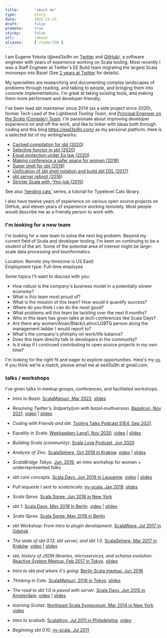 ```yaml
---
title:       "about me"
type:        story
date:        2022-11-23
draft:       false
promote:     true
sticky:      false
url:         /about
aliases:     [ /node/330 ]
---
```


I am Eugene Yokota (@eed3si9n on [Twitter](https://twitter.com/eed3si9n) and [GitHub](https://github.com/eed3si9n)), a software engineer with years of experience working on Scala tooling. Most recently I was a Staff Engineer at Twitter's EE Build team migrating the largest Scala monorepo into Bazel (See [2 years at Twitter](/2years-at-twitter/) for details).

My specialties are researching and documenting complex landscapes of problems through reading, and talking to people, and bringing them into concrete implementations. I'm great at taking existing tools, and making them more performant and developer-friendly.

I've been lead sbt maintainer since 2014 (as a side project since 2020), former Tech Lead of the Lightbend _Tooling Team_, and [Principal Engineer on the _Scala (Compiler) Team_](/6years-at-lightbend). I'm passionate about improving developer experience on and off the work, and like to tinker with ideas both through coding and this blog <https://eed3si9n.com/> as my personal platform. Here is a selected list of my writing/works:

- [Cached compilation for sbt (2020)](/cached-compilation-for-sbt)
- [Selective functor in sbt (2020)](/selective-functor-in-sbt)
- [Equal protection under Eq law (2020)](/equal-protection-under-eq-law)
- [Making conference a safer space for women (2018)](/making-conference-a-safer-space)
- [Super shell for sbt (2018)](/super-shell-for-sbt/)
- [Unification of sbt shell notation and build.sbt DSL (2017)](https://contributors.scala-lang.org/t/unification-of-sbt-shell-notation-and-build-sbt-dsl/913)
- [sbt server reboot (2016)](/sbt-server-reboot)
- [Stricter Scala with -Yno-lub (2015)](/stricter-scala-with-ynolub)

See also ['herding cats'](/herding-cats/) series, a tutorial for Typelevel Cats library.

<!--more-->

I also have twelve years of experience on various open source projects on GitHub, and eleven years of experience working remotely. Most people would describe me as a friendly person to work with.

### I'm looking for a new team

I'm looking for a new team to solve the next big problem. Beyond my current field of Scala and developer tooling, I'm keen on continuing to be a student of the art. Some of the potential area of interest might be large-scale data processing and bioinformatics.

Location: Remote (my timezone is US East)<br>
Employment type: Full-time employee

Some topics I'll want to discuss with you:

- How robust is the company's business model in a potentially slower economy?
- What is this team most proud of?
- What is the mission of this team? How would it quantify success?
- Where do you think I can do the most good?
- What problems will this team be tackling over the next 6 months?
- Who in this team has given talks at tech conferences like Scala Days?
- Are there any women/Asian/Black/Latinx/LGBTQ person along the management ladder I would report to?
- What's the company's philophy on work/life balance?
- Does this team direclty talk to developers in the community?
- Is it okay if I continued contributing to open source projects in my own time?

I'm looking for the right fit and eager to explore opportunities. Here's my [cv](/cv.pdf). If you think we're a match, please email me at eed3si9n at gmail.com.

### talks / workshops

I've given talks in meetup groups, conferences, and facilitated workshops.

- *Intro to Bazel*. [ScalaMatsuri, Mar 2022][scalamatsuri2022]. [slides][bazel101]
- *Resolving Twitter's 3rdparty/jvm with bazel-multiversion*. [Bazelcon, Nov 2021][bazelcon]. [video][bazelcon-video] | [slides][bazelcon-slides]
- *Coding with Friends and sbt*. [Tooling Talks Podcast S1E4, Sep 2021][toolingtalks2021].
- *Equality in Scala*. [Weehawken-Lang1, Nov 2020][lang1]. [video][eq-video] | [slides][eq-slides]
- *Building Scala (community)*. [Scala Love Podcast, Jun 2020][scalalove-podcast]
- *Analysis of Zinc*. [ScalaSphere, Oct 2019 in Kraków][sphere2019]. [video][sphere2019-video] | [slides][sphere2019-slides]
- *ScalaBridge Tokyo*. [Jun, 2019][scalabridge], an intro workshop for women + underrepresented folks
- *sbt core concepts*. [Scala Days, Jun 2019 in Lausanne][scaladays2019]. [video][scaladays2019-video] | [slides][core-concepts-slides]
- *Pull requests I sent to scala/scala*. [ny-scala, Jan 2019][nyscala2019]. [slides][nyscala2019-slides]
- *Scala Spree*. [Scala Spree, Jun 2018 in New York][scalaspreenyc]
- *sbt 1*. [Scala Days, May 2018 in Berlin][scaladays2018berlin]. [video][scaladays2018berlin-video] | [slides][sbt1-slides]
- *Scala Spree*. [Scala Spree, May 2018 in Berlin][scalaspreeberlin]
- *sbt Workshop: From intro to plugin development*. [ScalaWave, Jul 2017 in Gdańsk][wave]
- *The state of sbt 0.13, sbt server, and sbt 1.0*. [ScalaSphere, Mar 2017 in Kraków][sphere2017]. [video][sphere2017-video] | [slides][sphere2017-slides]
- *sbt, history of JSON libraries, microservices, and schema evolution*. [Reactive System Meetup, Feb 2017 in Tokyo][reactive2017]. [slides][json-slides]
- *Intro to sbt and where it's going*. [Berlin Scala meetup, Jun 2016][berlinscala]
- *Thinking in Cats*. [ScalaMatsuri, 2016 in Tokyo][scalamatsuri2016]. [slides][scalamatsuri2016-slides]
- *The road to sbt 1.0 is paved with server*. [Scala Days, Jun 2015 in Amsterdam][scaladays2015ams]. [video][scaladays2015ams-video] | [slides][scaladays2015ams-slides]
- *learning Scalaz*. [Northeast Scala Symposium, Mar 2014 in New York][nescala2014]. [video][nescala2014-video]
- *Intro to scalaxb*. [Scalathon, Jul 2011 in Philadelphia][scalathon]. [video][scalathon-video]
- *Beginning sbt 0.10*. [ny-scala, Jul 2011][nyscala2011]

  [bazel101]: /bazel101
  [scalamatsuri2022]: https://2022.scalamatsuri.org/en/program
  [bazelcon]: https://opensourcelive.withgoogle.com/events/bazelcon2021?talk=resolving-twitters-3rdparty-jvm-with-bazel-multiversion
  [bazelcon-video]: https://www.youtube.com/watch?v=fm6YbBLLlYo
  [bazelcon-slides]: https://docs.google.com/presentation/d/1vwEBvbP7J-kAoIUDVG-VVAelDw23hUvsEr90iVl_1fs/edit?usp=sharing
  [toolingtalks2021]: https://www.tooling-talks.com/episode-4
  [lang1]: /weehawken-lang1/
  [scalalove-podcast]: https://scala.love/building-scala-community-with-eugene-yokota/
  [eq-video]: https://www.youtube.com/watch?v=CF0o95WEGiM
  [eq-slides]: /equality
  [scalabridge]: https://scalaconfjp.doorkeeper.jp/events/91205
  [scaladays2019]: https://web.archive.org/web/20200924111612/https://www.scaladays.org/2019/lausanne/schedule/sbt-core-concepts
  [scaladays2019-video]: https://www.youtube.com/watch?v=-shamsTC7rQ
  [core-concepts-slides]: https://www.slideshare.net/EugeneYokota/sbt-core-concepts-scalamatsuri-2019
  [wave]: https://web.archive.org/web/20170710194635/https://scalawave.io/
  [berlinscala]: https://www.meetup.com/scala-berlin-brandenburg/events/231960997/
  [sphere2019]: https://sphere.it/event/scala-devtools-2019/
  [sphere2019-video]: https://www.youtube.com/watch?v=h8ACmUHQ2jg
  [sphere2019-slides]: https://www.slideshare.net/EugeneYokota/analysis-of-zinc-scalasphere-2019
  [nyscala2019]: https://www.meetup.com/ny-scala/events/257755297/
  [nyscala2019-slides]: https://www.slideshare.net/EugeneYokota/pull-requests-i-sent-to-scalascala-nyscala-2019
  [scalaspreenyc]: https://engineering.tapad.com/scala-spree-nyc-a-community-effort-open-sourcing-live-tapad-4844eaf6ebc0
  [scaladays2018berlin]: https://web.archive.org/web/20180919183336/https://eu.scaladays.org/schedule
  [scalaspreeberlin]: https://web.archive.org/web/20200920004228/https://www.lightbend.com/blog/berlin-scala-spree
  [scaladays2018berlin-video]: https://www.youtube.com/watch?v=rjW-H8hY7BM
  [sbt1-slides]: https://www.slideshare.net/EugeneYokota/sbt-1
  [sphere2017]: https://sphere.it/event/scala-devtools-2017/
  [sphere2017-video]: https://www.youtube.com/watch?v=hMOjUI8arRM
  [sphere2017-slides]: https://www.slideshare.net/EugeneYokota/the-state-of-sbt-013-sbt-server-and-sbt-10-scalasphere-ver
  [reactive2017]: https://techplay.jp/event/612794
  [json-slides]: https://www.slideshare.net/EugeneYokota/sbt-history-of-json-libraries-microservices-and-schema-evolution-tokyo-ver
  [scalamatsuri2016]: https://2016.scalamatsuri.org/index_en.html
  [scalamatsuri2016-slides]: https://www.slideshare.net/EugeneYokota/thinking-in-cats
  [scaladays2015ams]: https://web.archive.org/web/20150611102153/http://event.scaladays.org/scaladays-amsterdam-2015
  [scaladays2015ams-video]: https://www.youtube.com/watch?v=Wl8QzsZ4lZk
  [scaladays2015ams-slides]: https://www.slideshare.net/EugeneYokota/road-to-sbt-10-paved-with-server-49229965
  [nescala2014]: https://nescala.io/2014/
  [nescala2014-video]: https://www.youtube.com/watch?v=jyMIvcUxOJ0
  [scalathon]: http://scalathon.org/videos.html
  [scalathon-video]: https://vimeo.com/28770488
  [nyscala2011]: https://www.meetup.com/ny-scala/events/23150451/?a=socialmedia
